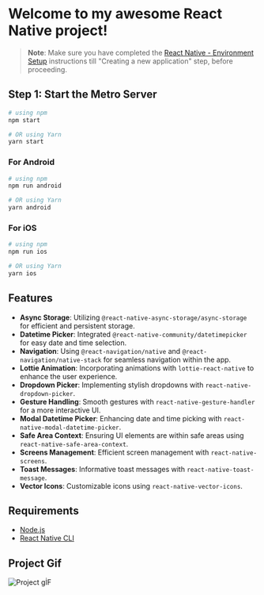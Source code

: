 # Welcome to my awesome React Native project!

> **Note**: Make sure you have completed the [React Native - Environment Setup](https://reactnative.dev/docs/environment-setup) instructions till "Creating a new application" step, before proceeding.

## Step 1: Start the Metro Server

```bash
# using npm
npm start

# OR using Yarn
yarn start
```

### For Android

```bash
# using npm
npm run android

# OR using Yarn
yarn android
```

### For iOS

```bash
# using npm
npm run ios

# OR using Yarn
yarn ios

```

## Features

- **Async Storage**: Utilizing `@react-native-async-storage/async-storage` for efficient and persistent storage.
- **Datetime Picker**: Integrated `@react-native-community/datetimepicker` for easy date and time selection.
- **Navigation**: Using `@react-navigation/native` and `@react-navigation/native-stack` for seamless navigation within the app.
- **Lottie Animation**: Incorporating animations with `lottie-react-native` to enhance the user experience.
- **Dropdown Picker**: Implementing stylish dropdowns with `react-native-dropdown-picker`.
- **Gesture Handling**: Smooth gestures with `react-native-gesture-handler` for a more interactive UI.
- **Modal Datetime Picker**: Enhancing date and time picking with `react-native-modal-datetime-picker`.
- **Safe Area Context**: Ensuring UI elements are within safe areas using `react-native-safe-area-context`.
- **Screens Management**: Efficient screen management with `react-native-screens`.
- **Toast Messages**: Informative toast messages with `react-native-toast-message`.
- **Vector Icons**: Customizable icons using `react-native-vector-icons`.

## Requirements

- [Node.js](https://nodejs.org/)
- [React Native CLI](https://reactnative.dev/docs/environment-setup)

## Project Gif

![Project gİF](/todos/src/assets/images/Simulator-Screen-Recording-iPhone-15-Pro-Max-2023-12-03-at-15.13.21.gif)
